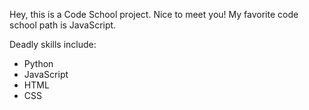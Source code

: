 Hey, this is a Code School project. Nice to meet you! My favorite code school path is JavaScript.

Deadly skills include:
* Python
* JavaScript
* HTML
* CSS
